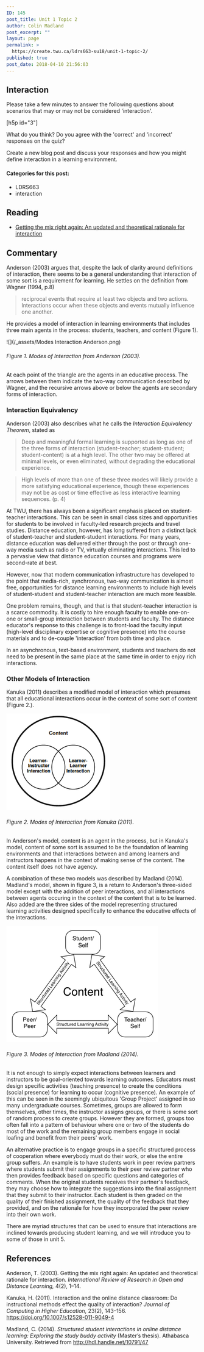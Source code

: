 ```yaml
---
ID: 145
post_title: Unit 1 Topic 2
author: Colin Madland
post_excerpt: ""
layout: page
permalink: >
  https://create.twu.ca/ldrs663-su18/unit-1-topic-2/
published: true
post_date: 2018-04-10 21:56:03
---
```


## Interaction

Please take a few minutes to answer the following questions about scenarios that may or may not be considered 'interaction'.

[h5p id="3"]

What do you think? Do you agree with the 'correct' and 'incorrect' responses on the quiz?

Create a new blog post and discuss your responses and how you might define interaction in a learning environment.

#### Categories for this post:
- LDRS663
- interaction

## Reading
- [Getting the mix right again: An updated and theoretical rationale for interaction](http://www.irrodl.org/index.php/irrodl/article/view/149/230)

## Commentary
Anderson (2003) argues that, despite the lack of clarity around definitions of interaction, there seems to be a general understanding that interaction of some sort is a requirement for learning. He settles on the definition from Wagner (1994, p.8)
>reciprocal events that require at least two objects and two actions. Interactions occur when these objects and events mutually influence one another.

He provides a model of interaction in learning environments that includes three main agents in the process: students, teachers, and content (Figure 1).

![](/_assets/Modes Interaction Anderson.png)

###### Figure 1. Modes of Interaction from Anderson (2003).

At each point of the triangle are the agents in an educative process. The arrows between them indicate the two-way communication described by Wagner, and the recursive arrows above or below the agents are secondary forms of interaction.

### Interaction Equivalency
Anderson (2003) also describes what he calls the *Interaction Equivalency Theorem*, stated as

>Deep and meaningful formal learning is supported as long as one of the three forms of interaction (student–teacher; student-student; student-content) is at a high level. The other two may be offered at minimal levels, or even eliminated, without degrading the educational experience.

>High levels of more than one of these three modes will likely provide a more satisfying educational experience, though these experiences may not be as cost or time effective as less interactive learning sequences. (p. 4)

At TWU, there has always been a significant emphasis placed on student-teacher interactions. This can be seen in small class sizes and opportunities for students to be involved in faculty-led research projects and travel studies. Distance education, however, has long suffered from a distinct lack of student-teacher and student-student interactions. For many years, distance education was delivered either through the post or through one-way media such as radio or TV, virtually eliminating interactions. This led to a pervasive view that distance education courses and programs were second-rate at best.

However, now that modern communication infrastructure has developed to the point that media-rich, synchronous, two-way communication is almost free, opportunities for distance learning environments to include high levels of student-student and student-teacher interaction are much more feasible.

One problem remains, though, and that is that student-teacher interaction is a scarce commodity. It is costly to hire enough faculty to enable one-on-one or small-group interaction between students and faculty. The distance educator's response to this challenge is to front-load the faculty input (high-level disciplinary expertise or cognitive presence) into the course materials and to de-couple 'interaction' from both time and place.

In an asynchronous, text-based environment, students and teachers do not need to be present in the same place at the same time in order to enjoy rich interactions.


### Other Models of Interaction
Kanuka (2011) describes a modified model of interaction which presumes that all educational interactions occur in the context of some sort of content (Figure 2.).

![](/_assets/Kanuka-Modes-of-Interaction.png)
###### Figure 2. Modes of Interaction from Kanuka (2011).

In Anderson's model, content is an agent in the process, but in Kanuka's model, content of some sort is assumed to be the foundation of learning environments and that interactions between and among learners and instructors happens in the context of making sense of the content. The content itself does not have agency.

A combination of these two models was described by Madland (2014). Madland's model, shown in figure 3, is a return to Anderson's three-sided model except with the addition of peer interactions, and all interactions between agents occuring in the context of the content that is to be learned. Also added are the three sides of the model representing structured learning activities designed specifically to enhance the educative effects of the interactions.

![](/_assets/Modes-of-Interaction-Madland.png)
###### Figure 3. Modes of Interaction from Madland (2014).

It is not enough to simply expect interactions between learners and instructors to be goal-oriented towards learning outcomes. Educators must design specific activities (teaching presence) to create the conditions (social presence) for learning to occur (cognitive presence). An example of this can be seen in the seemingly ubiquitous 'Group Project' assigned in so many undergraduate courses. Sometimes, groups are allowed to form themselves, other times, the instructor assigns groups, or there is some sort of random process to create groups. However they are formed, groups too often fall into a pattern of behaviour where one or two of the students do most of the work and the remaining group members engage in social loafing and benefit from their peers' work.

An alternative practice is to engage groups in a specific structured process of cooperation where everybody must do their work, or else the entire group suffers. An example is to have students work in peer review partners where students submit their assignments to their peer review partner who then provides feedback based on specific questions and categories of comments. When the original students receives their partner's feedback, they may choose how to integrate the suggestions into the final assignment that they submit to their instructor. Each student is then graded on the quality of their finished assignment, the quality of the feedback that they provided, and on the rationale for how they incorporated the peer review into their own work.

There are myriad structures that can be used to ensure that interactions are inclined towards producing student learning, and we will introduce you to some of those in unit 5.




## References

Anderson, T. (2003). Getting the mix right again: An updated and theoretical rationale for interaction. *International Review of Research in Open and Distance Learning,* 4(2), 1–14.


Kanuka, H. (2011). Interaction and the online distance classroom: Do instructional methods effect the quality of interaction? *Journal of Computing in Higher Education,* 23(2), 143–156. https://doi.org/10.1007/s12528-011-9049-4

Madland, C. (2014). *Structured student interactions in online distance learning: Exploring the study buddy activity* (Master’s thesis). Athabasca University. Retrieved from http://hdl.handle.net/10791/47
